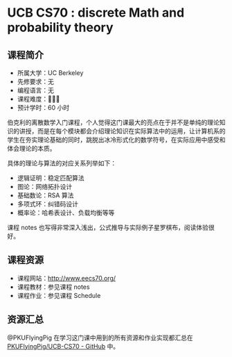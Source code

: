 # UCB CS70 : discrete Math and probability theory

## 课程简介

- 所属大学：UC Berkeley
- 先修要求：无
- 编程语言：无
- 课程难度：🌟🌟🌟
- 预计学时：60 小时

伯克利的离散数学入门课程，个人觉得这门课最大的亮点在于并不是单纯的理论知识的讲授，而是在每个模块都会介绍理论知识在实际算法中的运用，让计算机系的学生在夯实理论基础的同时，跳脱出冰冷形式化的数学符号，在实际应用中感受和体会理论的本质。

具体的理论与算法的对应关系列举如下：

- 逻辑证明：稳定匹配算法
- 图论：网络拓扑设计
- 基础数论：RSA 算法
- 多项式环：纠错码设计
- 概率论：哈希表设计、负载均衡等等

课程 notes 也写得非常深入浅出，公式推导与实际例子星罗棋布，阅读体验很好。

## 课程资源

- 课程网站：<http://www.eecs70.org/>
- 课程教材：参见课程 notes
- 课程作业：参见课程 Schedule

## 资源汇总

@PKUFlyingPig 在学习这门课中用到的所有资源和作业实现都汇总在 [PKUFlyingPig/UCB-CS70 - GitHub](https://github.com/PKUFlyingPig/UCB-CS70) 中。

